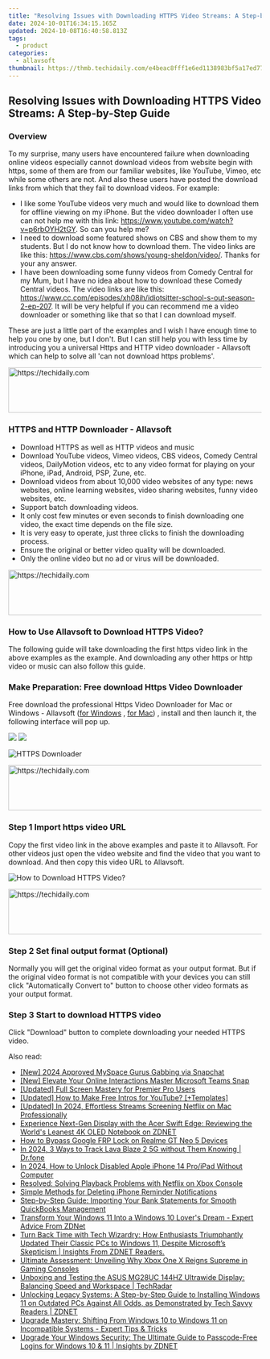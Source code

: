 ```yaml
---
title: "Resolving Issues with Downloading HTTPS Video Streams: A Step-by-Step Guide"
date: 2024-10-01T16:34:15.165Z
updated: 2024-10-08T16:40:58.813Z
tags:
  - product
categories:
  - allavsoft
thumbnail: https://thmb.techidaily.com/e4beac8fff1e6ed1138983bf5a17ed77a249b1784cd0b6ce36cdaf1016dc1bb5.png
---
```


## Resolving Issues with Downloading HTTPS Video Streams: A Step-by-Step Guide

### Overview

To my surprise, many users have encountered failure when downloading online videos especially cannot download videos from website begin with https, some of them are from our familiar websites, like YouTube, Vimeo, etc while some others are not. And also these users have posted the download links from which that they fail to download videos. For example:

* I like some YouTube videos very much and would like to download them for offline viewing on my iPhone. But the video downloader I often use can not help me with this link: <https://www.youtube.com/watch?v=p6rbOYH2tGY>. So can you help me?
* I need to download some featured shows on CBS and show them to my students. But I do not know how to download them. The video links are like this: <https://www.cbs.com/shows/young-sheldon/video/>. Thanks for your any answer.
* I have been downloading some funny videos from Comedy Central for my Mum, but I have no idea about how to download these Comedy Central videos. The video links are like this: <https://www.cc.com/episodes/xh08ih/idiotsitter-school-s-out-season-2-ep-207>. It will be very helpful if you can recommend me a video downloader or something like that so that I can download myself.

These are just a little part of the examples and I wish I have enough time to help you one by one, but I don't. But I can still help you with less time by introducing you a universal Https and HTTP video downloader - Allavsoft which can help to solve all 'can not download https problems'.

<!-- affiliate ads begin -->
<a href="https://appsumo.8odi.net/c/5597632/2105874/7443" target="_top" id="2105874">
  <img src="//a.impactradius-go.com/display-ad/7443-2105874" border="0" alt="https://techidaily.com" width="728" height="90"/>
</a>
<img height="0" width="0" src="https://appsumo.8odi.net/i/5597632/2105874/7443" style="position:absolute;visibility:hidden;" border="0" />
<!-- affiliate ads end -->

### HTTPS and HTTP Downloader - Allavsoft

* Download HTTPS as well as HTTP videos and music
* Download YouTube videos, Vimeo videos, CBS videos, Comedy Central videos, DailyMotion videos, etc to any video format for playing on your iPhone, iPad, Android, PSP, Zune, etc.
* Download videos from about 10,000 video websites of any type: news websites, online learning websites, video sharing websites, funny video websites, etc.
* Support batch downloading videos.
* It only cost few minutes or even seconds to finish downloading one video, the exact time depends on the file size.
* It is very easy to operate, just three clicks to finish the downloading process.
* Ensure the original or better video quality will be downloaded.
* Only the online video but no ad or virus will be downloaded.

<!-- affiliate ads begin -->
<a href="https://appsumo.8odi.net/c/5597632/2075461/7443" target="_top" id="2075461">
  <img src="//a.impactradius-go.com/display-ad/7443-2075461" border="0" alt="https://techidaily.com" width="728" height="90"/>
</a>
<img height="0" width="0" src="https://appsumo.8odi.net/i/5597632/2075461/7443" style="position:absolute;visibility:hidden;" border="0" />
<!-- affiliate ads end -->

### How to Use Allavsoft to Download HTTPS Video?

The following guide will take downloading the first https video link in the above examples as the example. And downloading any other https or http video or music can also follow this guide.

### Make Preparation: Free download Https Video Downloader

Free download the professional Https Video Downloader for Mac or Windows - Allavsoft ([for Windows](https://tools.techidaily.com/allavsoft/products/) , [for Mac](https://tools.techidaily.com/allavsoft/products/)) , install and then launch it, the following interface will pop up.

[![](https://www.allavsoft.com/how-to/../images/how-to/free-download-win.jpg)](https://tools.techidaily.com/allavsoft/products/) [![](https://www.allavsoft.com/how-to/../images/how-to/free-download-mac.jpg)](https://tools.techidaily.com/allavsoft/products/)

![HTTPS Downloader](https://www.allavsoft.com/how-to/../images/allavsoft/screen-shot-600.jpg)

<!-- affiliate ads begin -->
<a href="https://aligracehair.sjv.io/c/5597632/2016170/19272" target="_top" id="2016170">
  <img src="//a.impactradius-go.com/display-ad/19272-2016170" border="0" alt="https://techidaily.com" width="728" height="90"/>
</a>
<img height="0" width="0" src="https://aligracehair.sjv.io/i/5597632/2016170/19272" style="position:absolute;visibility:hidden;" border="0" />
<!-- affiliate ads end -->

### Step 1 Import https video URL

Copy the first video link in the above examples and paste it to Allavsoft. For other videos just open the video website and find the video that you want to download. And then copy this video URL to Allavsoft.

![How to Download HTTPS Video?](https://www.allavsoft.com/how-to/../images/how-to/download-rtmp-video/download-rtmp-video.jpg)

<!-- affiliate ads begin -->
<a href="https://appsumo.8odi.net/c/5597632/2144297/7443" target="_top" id="2144297">
  <img src="//a.impactradius-go.com/display-ad/7443-2144297" border="0" alt="https://techidaily.com" width="600" height="90"/>
</a>
<img height="0" width="0" src="https://appsumo.8odi.net/i/5597632/2144297/7443" style="position:absolute;visibility:hidden;" border="0" />
<!-- affiliate ads end -->

### Step 2 Set final output format (Optional)

Normally you will get the original video format as your output format. But if the original video format is not compatible with your devices you can still click "Automatically Convert to" button to choose other video formats as your output format.

### Step 3 Start to download HTTPS video

Click "Download" button to complete downloading your needed HTTPS video.

<ins class="adsbygoogle"
     style="display:block"
     data-ad-format="autorelaxed"
     data-ad-client="ca-pub-7571918770474297"
     data-ad-slot="1223367746"></ins>

<ins class="adsbygoogle"
     style="display:block"
     data-ad-client="ca-pub-7571918770474297"
     data-ad-slot="8358498916"
     data-ad-format="auto"
     data-full-width-responsive="true"></ins>

<span class="atpl-alsoreadstyle">Also read:</span>
<div><ul>
<li><a href="https://snapchat-videos.techidaily.com/new-2024-approved-myspace-gurus-gabbing-via-snapchat/"><u>[New] 2024 Approved MySpace Gurus Gabbing via Snapchat</u></a></li>
<li><a href="https://snapchat-videos.techidaily.com/new-elevate-your-online-interactions-master-microsoft-teams-snap/"><u>[New] Elevate Your Online Interactions Master Microsoft Teams Snap</u></a></li>
<li><a href="https://fox-friendly.techidaily.com/updated-full-screen-mastery-for-premier-pro-users/"><u>[Updated] Full Screen Mastery for Premier Pro Users</u></a></li>
<li><a href="https://facebook-record-videos.techidaily.com/updated-how-to-make-free-intros-for-youtube-plustemplates/"><u>[Updated] How to Make Free Intros for YouTube? [+Templates]</u></a></li>
<li><a href="https://desktop-recording.techidaily.com/updated-in-2024-effortless-streams-screening-netflix-on-mac-professionally/"><u>[Updated] In 2024, Effortless Streams Screening Netflix on Mac Professionally</u></a></li>
<li><a href="https://win-info.techidaily.com/experience-next-gen-display-with-the-acer-swift-edge-reviewing-the-worlds-leanest-4k-oled-notebook-on-zdnet/"><u>Experience Next-Gen Display with the Acer Swift Edge: Reviewing the World's Leanest 4K OLED Notebook on ZDNET</u></a></li>
<li><a href="https://android-frp.techidaily.com/how-to-bypass-google-frp-lock-on-realme-gt-neo-5-devices-by-drfone-android/"><u>How to Bypass Google FRP Lock on Realme GT Neo 5 Devices</u></a></li>
<li><a href="https://android-location-track.techidaily.com/in-2024-3-ways-to-track-lava-blaze-2-5g-without-them-knowing-drfone-by-drfone-virtual-android/"><u>In 2024, 3 Ways to Track Lava Blaze 2 5G without Them Knowing | Dr.fone</u></a></li>
<li><a href="https://ios-unlock.techidaily.com/in-2024-how-to-unlock-disabled-apple-iphone-14-proipad-without-computer-by-drfone-ios/"><u>In 2024, How to Unlock Disabled Apple iPhone 14 Pro/iPad Without Computer</u></a></li>
<li><a href="https://program-issues.techidaily.com/resolved-solving-playback-problems-with-netflix-on-xbox-console/"><u>Resolved: Solving Playback Problems with Netflix on Xbox Console</u></a></li>
<li><a href="https://win-info.techidaily.com/simple-methods-for-deleting-iphone-reminder-notifications/"><u>Simple Methods for Deleting iPhone Reminder Notifications</u></a></li>
<li><a href="https://win-info.techidaily.com/step-by-step-guide-importing-your-bank-statements-for-smooth-quickbooks-management/"><u>Step-by-Step Guide: Importing Your Bank Statements for Smooth QuickBooks Management</u></a></li>
<li><a href="https://win-info.techidaily.com/transform-your-windows-11-into-a-windows-10-lovers-dream-expert-advice-from-zdnet/"><u>Transform Your Windows 11 Into a Windows 10 Lover's Dream - Expert Advice From ZDNet</u></a></li>
<li><a href="https://win-info.techidaily.com/turn-back-time-with-tech-wizardry-how-enthusiasts-triumphantly-updated-their-classic-pcs-to-windows-11-despite-microsofts-skepticism-insights-from-zdnet-rea241/"><u>Turn Back Time with Tech Wizardry: How Enthusiasts Triumphantly Updated Their Classic PCs to Windows 11, Despite Microsoft’s Skepticism | Insights From ZDNET Readers.</u></a></li>
<li><a href="https://buynow-info.techidaily.com/ultimate-assessment-unveiling-why-xbox-one-x-reigns-supreme-in-gaming-consoles/"><u>Ultimate Assessment: Unveiling Why Xbox One X Reigns Supreme in Gaming Consoles</u></a></li>
<li><a href="https://win-info.techidaily.com/unboxing-and-testing-the-asus-mg28uc-144hz-ultrawide-display-balancing-speed-and-workspace-techradar/"><u>Unboxing and Testing the ASUS MG28UC 144HZ Ultrawide Display: Balancing Speed and Workspace | TechRadar</u></a></li>
<li><a href="https://win-info.techidaily.com/unlocking-legacy-systems-a-step-by-step-guide-to-installing-windows-11-on-outdated-pcs-against-all-odds-as-demonstrated-by-tech-savvy-readers-zdnet/"><u>Unlocking Legacy Systems: A Step-by-Step Guide to Installing Windows 11 on Outdated PCs Against All Odds, as Demonstrated by Tech Savvy Readers | ZDNET</u></a></li>
<li><a href="https://win-info.techidaily.com/upgrade-mastery-shifting-from-windows-10-to-windows-11-on-incompatible-systems-expert-tips-and-tricks/"><u>Upgrade Mastery: Shifting From Windows 10 to Windows 11 on Incompatible Systems - Expert Tips & Tricks</u></a></li>
<li><a href="https://win-info.techidaily.com/upgrade-your-windows-security-the-ultimate-guide-to-passcode-free-logins-for-windows-10-and-11-insights-by-zdnet/"><u>Upgrade Your Windows Security: The Ultimate Guide to Passcode-Free Logins for Windows 10 & 11 | Insights by ZDNET</u></a></li>
</ul></div>

